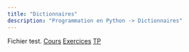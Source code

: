 ```yaml
---
title: "Dictionnaires"
description: "Programmation en Python -> Dictionnaires"
---
```


Fichier test.
[Cours](./cours)
[Exercices](./exercices)
[TP](./tp)